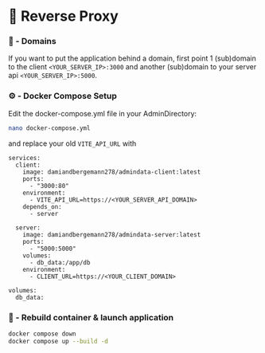 # 🚀 Reverse Proxy


### 🔗 - Domains
If you want to put the application behind a domain, first point 1 (sub)domain to the client `<YOUR_SERVER_IP>:3000` and another (sub)domain to your server api `<YOUR_SERVER_IP>:5000`.

### ⚙️ - Docker Compose Setup
Edit the docker-compose.yml file in your AdminDirectory:
```sh
nano docker-compose.yml
```
and replace your old `VITE_API_URL` with
```
services:
  client:
    image: damiandbergemann278/admindata-client:latest
    ports:
      - "3000:80"
    environment:
      - VITE_API_URL=https://<YOUR_SERVER_API_DOMAIN>
    depends_on:
      - server

  server:
    image: damiandbergemann278/admindata-server:latest
    ports:
      - "5000:5000"
    volumes:
      - db_data:/app/db
    environment:
      - CLIENT_URL=https://<YOUR_CLIENT_DOMAIN>

volumes:
  db_data:
```

### 🐳 - Rebuild container & launch application
```sh
docker compose down
docker compose up --build -d
```